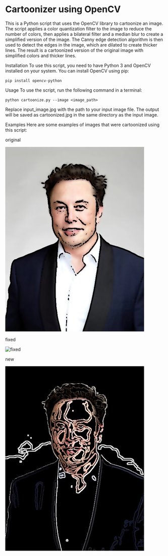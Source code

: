 # Cartoonizer using OpenCV
This is a Python script that uses the OpenCV library to cartoonize an image. The script applies a color quantization filter to the image to reduce the number of colors, then applies a bilateral filter and a median blur to create a simplified version of the image. The Canny edge detection algorithm is then used to detect the edges in the image, which are dilated to create thicker lines. The result is a cartoonized version of the original image with simplified colors and thicker lines.

Installation
To use this script, you need to have Python 3 and OpenCV installed on your system. You can install OpenCV using pip:

```
pip install opencv-python
```

Usage
To use the script, run the following command in a terminal:

```
python cartoonize.py --image <image_path>
```

Replace input_image.jpg with the path to your input image file. The output will be saved as cartoonized.jpg in the same directory as the input image.

Examples
Here are some examples of images that were cartoonized using this script:

<p>original</p>

![original](cartoon_original.jpg)

<p>fixed</p>

![fixed](cartoon_fixed.jpg)

<p>new</p>

![new](cartoon_canny_like_v2.jpg)